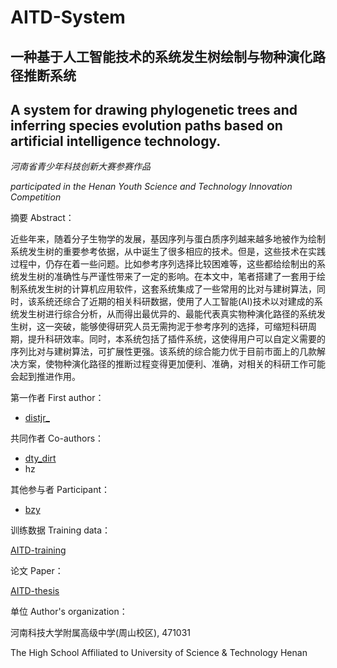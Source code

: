 # AITD-System
## 一种基于人工智能技术的系统发生树绘制与物种演化路径推断系统
## A system for drawing phylogenetic trees and inferring species evolution paths based on artificial intelligence technology.

_河南省青少年科技创新大赛参赛作品_

_participated in the Henan Youth Science and Technology Innovation Competition_

摘要 Abstract：

近些年来，随着分子生物学的发展，基因序列与蛋白质序列越来越多地被作为绘制系统发生树的重要参考依据，从中诞生了很多相应的技术。但是，这些技术在实践过程中，仍存在着一些问题。比如参考序列选择比较困难等，这些都给绘制出的系统发生树的准确性与严谨性带来了一定的影响。在本文中，笔者搭建了一套用于绘制系统发生树的计算机应用软件，这套系统集成了一些常用的比对与建树算法，同时，该系统还综合了近期的相关科研数据，使用了人工智能(AI)技术以对建成的系统发生树进行综合分析，从而得出最优异的、最能代表真实物种演化路径的系统发生树，这一突破，能够使得研究人员无需拘泥于参考序列的选择，可缩短科研周期，提升科研效率。同时，本系统包括了插件系统，这使得用户可以自定义需要的序列比对与建树算法，可扩展性更强。该系统的综合能力优于目前市面上的几款解决方案，使物种演化路径的推断过程变得更加便利、准确，对相关的科研工作可能会起到推进作用。

第一作者 First author：

- [distjr_](https://github.com/ruufly)
  
共同作者 Co-authors：

- [dty_dirt](https://github.com/dytdirt)
- hz

其他参与者 Participant：

- [bzy](https://github.com/bzy-080408)

训练数据 Training data：

[AITD-training](https://github.com/ruufly/AITD-training)

论文 Paper：

[AITD-thesis](https://github.com/ruufly/AITD-thesis)


单位 Author's organization：

河南科技大学附属高级中学(周山校区), 471031

The High School Affiliated to University of Science & Technology Henan
